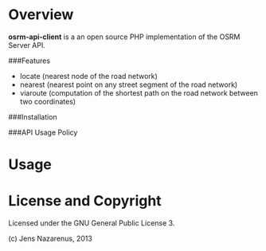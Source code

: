 Overview
===============
**osrm-api-client** is a an open source PHP implementation of the OSRM
Server API.

###Features
- locate (nearest node of the road network)
- nearest (nearest point on any street segment of the road network)
- viaroute (computation of the shortest path on the road network between two coordinates)

###Installation

###API Usage Policy

Usage
=====

License and Copyright
=====================
Licensed under the GNU General Public License 3.

(c) Jens Nazarenus, 2013
